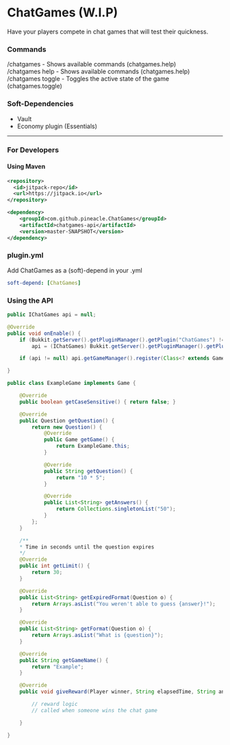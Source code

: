 # ChatGames (W.I.P)
Have your players compete in chat games that will test their quickness.

### Commands
/chatgames - Shows available commands (chatgames.help)<br>
/chatgames help - Shows available commands (chatgames.help)<br>
/chatgames toggle - Toggles the active state of the game (chatgames.toggle)<br>

### Soft-Dependencies
- Vault<br>
- Economy plugin (Essentials)

---

### For Developers

#### Using Maven
```xml
<repository>
  <id>jitpack-repo</id>
  <url>https://jitpack.io</url>
</repository>
```
```xml
<dependency>
    <groupId>com.github.pineacle.ChatGames</groupId>
    <artifactId>chatgames-api</artifactId>
    <version>master-SNAPSHOT</version>
</dependency>
``` 

### plugin.yml
Add ChatGames as a (soft)-depend in your .yml
```yaml
soft-depend: [ChatGames]
``` 

### Using the API

```java
public IChatGames api = null;

@Override
public void onEnable() {
    if (Bukkit.getServer().getPluginManager().getPlugin("ChatGames") != null)
        api = (IChatGames) Bukkit.getServer().getPluginManager().getPlugin("ChatGames");

    if (api != null) api.getGameManager().register(Class<? extends Game>);

}
```

```java
public class ExampleGame implements Game {

    @Override
    public boolean getCaseSensitive() { return false; }

    @Override
    public Question getQuestion() {
        return new Question() {
            @Override
            public Game getGame() {
                return ExampleGame.this;
            }

            @Override
            public String getQuestion() {
                return "10 * 5";
            }

            @Override
            public List<String> getAnswers() {
                return Collections.singletonList("50");
            }
        };
    }

    /**
    * Time in seconds until the question expires
    */
    @Override
    public int getLimit() {
        return 30;
    }

    @Override
    public List<String> getExpiredFormat(Question o) {
        return Arrays.asList("You weren't able to guess {answer}!");
    }

    @Override
    public List<String> getFormat(Question o) {
        return Arrays.asList("What is {question}");
    }

    @Override
    public String getGameName() {
        return "Example";
    }

    @Override
    public void giveReward(Player winner, String elapsedTime, String answer) {

        // reward logic
        // called when someone wins the chat game

    }

}
```
